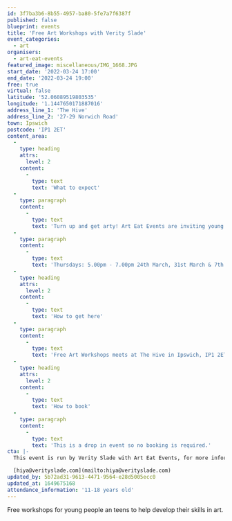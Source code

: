 ```yaml
---
id: 3f7ba3b6-8b55-4957-ba80-5fe7a7f6387f
published: false
blueprint: events
title: 'Free Art Workshops with Verity Slade'
event_categories:
  - art
organisers:
  - art-eat-events
featured_image: miscellaneous/IMG_1668.JPG
start_date: '2022-03-24 17:00'
end_date: '2022-03-24 19:00'
free: true
virtual: false
latitude: '52.06089519803535'
longitude: '1.1447650171887016'
address_line_1: 'The Hive'
address_line_2: '27-29 Norwich Road'
town: Ipswich
postcode: 'IP1 2ET'
content_area:
  -
    type: heading
    attrs:
      level: 2
    content:
      -
        type: text
        text: 'What to expect'
  -
    type: paragraph
    content:
      -
        type: text
        text: 'Turn up and get arty! Art Eat Events are inviting young people of Ipswich to take part in mural design workshops with artist Verity Slade. No registration necessary, just come along!'
  -
    type: paragraph
    content:
      -
        type: text
        text: 'Thursdays: 5.00pm - 7.00pm 24th March, 31st March & 7th April 2022 '
  -
    type: heading
    attrs:
      level: 2
    content:
      -
        type: text
        text: 'How to get here'
  -
    type: paragraph
    content:
      -
        type: text
        text: 'Free Art Workshops meets at The Hive in Ipswich, IP1 2ET. Close to the town centre, there are local bus routes and car parks nearby. '
  -
    type: heading
    attrs:
      level: 2
    content:
      -
        type: text
        text: 'How to book'
  -
    type: paragraph
    content:
      -
        type: text
        text: 'This is a drop in event so no booking is required.'
cta: |-
  This event is run by Verity Slade with Art Eat Events, for more information please get in touch via:

  [hiya@verityslade.com](mailto:hiya@verityslade.com)
updated_by: 5b72ad31-9613-4471-9564-e28d5005ecc0
updated_at: 1649675168
attendance_information: '11-18 years old'
---
```

Free workshops for young people an teens to help develop their skills in art.